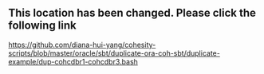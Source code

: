

## This location has been changed. Please click the following link
https://github.com/diana-hui-yang/cohesity-scripts/blob/master/oracle/sbt/duplicate-ora-coh-sbt/duplicate-example/dup-cohcdbr1-cohcdbr3.bash

